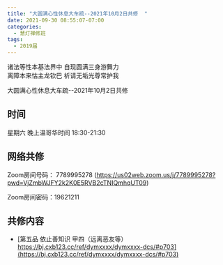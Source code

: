 ```yaml
---
title: "大圆满心性休息大车疏--2021年10月2日共修  "
date: 2021-09-30 08:55:07-07:00
categories:
  - 慧灯禅修班
tags:
  - 2019届
---
```

诸法等性本基法界中  自现圆满三身游舞力  
离障本来怙主龙钦巴  祈请无垢光尊常护我  

大圆满心性休息大车疏--2021年10月2日共修  


## 时间
星期六 晚上温哥华时间 18:30-21:30    

## 网络共修  
Zoom房间号码： 7789995278 (<https://us02web.zoom.us/j/7789995278?pwd=VjZmbWJFY2k2K0E5RVB2cTNIQmhqUT09>)

Zoom房间密码：19621211       

## 共修内容  

- [第五品 依止善知识 甲四（远离恶友等） https://bj.cxb123.cc/ref/dymxxxx/dymxxxx-dcs/#p703](https://bj.cxb123.cc/ref/dymxxxx/dymxxxx-dcs/#p703)
